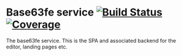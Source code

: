 # Base63fe service [![Build Status](https://travis-ci.org/base63/base63fe.svg?branch=master)](https://travis-ci.org/base63/base63fe) [![Coverage](https://codecov.io/gh/base63/base63fe/branch/master/graph/badge.svg)](https://codecov.io/gh/base63/base63fe)

The base63fe service. This is the SPA and associated backend for the editor, landing pages etc.
